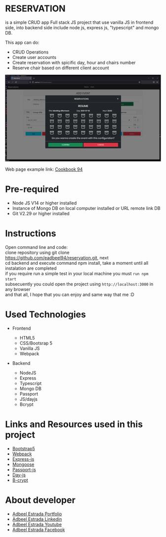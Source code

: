 # RESERVATION
is a simple CRUD app Full stack JS project that use vanilla JS in frontend side, into backend side include node js, express js, "typescript" and mongo DB.

This app can do:
- CRUD Operations
- Create user accounts
- Create reservation with spicific day, hour and chairs number
- Reserve chair based on different client account

![](/frontend/src/assets/readme.png)

Web page example link: [Cookbook 94](https://reservat-ion.herokuapp.com/)

# Pre-required
- Node JS V14 or higher installed
- Instance of Mongo DB on local computer installed or URL remote link DB
- Git V2.29 or higher installed

# Instructions
Open command line and code:<br />
clone repository using git clone https://github.com/eadbeel94/reservation.git, next<br />
cd backend and execute command npm install, take a moment until all instalation are completed<br />
if you require run a simple test in your local machine you must `run npm start`<br />
subsecuently you could open the project using `http://localhost:3000` in any browser<br />
and that all, I hope that you can enjoy and same way that me :D

# Used Technologies
- Frontend
  - HTML5
  - CSS/Bootsrap 5
  - Vanilla JS
  - Webpack

- Backend
  - NodeJS
  - Express
  - Typescript
  - Mongo DB
  - Passport
  - JS/dayjs
  - Bcrypt

# Links and Resources used in this project
- [Bootstrap5](https://getbootstrap.com/docs/5.0/getting-started/introduction/)
- [Webpack](https://webpack.js.org/)
- [Express-js](https://expressjs.com)
- [Mongoose](https://mongoosejs.com)
- [Passport-js](http://www.passportjs.org)
- [Day-js](https://day.js.org/)
- [B-crypt](https://www.npmjs.com/package/bcrypt)

# About developer
- [Adbeel Estrada Portfolio](https://eadbeel94.web.app/)
- [Adbeel Estrada Linkedin](https://www.linkedin.com/in/adbeel-estrada-9a332b181/)
- [Adbeel Estrada Youtube](https://www.youtube.com/channel/UCKpR_x5WgtNCXx0oE2GuNag)
- [Adbeel Estrada Facebook](https://www.facebook.com/Z1K3C)